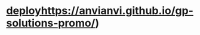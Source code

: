 #  [deploy](https://anvianvi.github.io/gp-solutions-promo/)https://anvianvi.github.io/gp-solutions-promo/)
